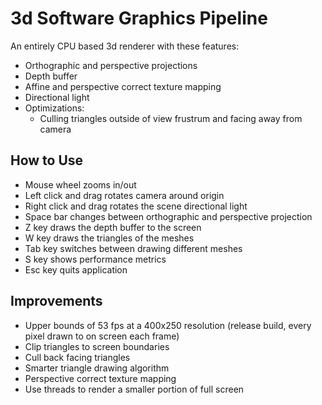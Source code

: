 # 3d Software Graphics Pipeline
An entirely CPU based 3d renderer with these features:
- Orthographic and perspective projections
- Depth buffer
- Affine and perspective correct texture mapping
- Directional light
- Optimizations:
  - Culling triangles outside of view frustrum and facing away from camera

## How to Use
- Mouse wheel zooms in/out
- Left click and drag rotates camera around origin
- Right click and drag rotates the scene directional light
- Space bar changes between orthographic and perspective projection
- Z key draws the depth buffer to the screen
- W key draws the triangles of the meshes
- Tab key switches between drawing different meshes
- S key shows performance metrics
- Esc key quits application

## Improvements
- Upper bounds of 53 fps at a 400x250 resolution (release build, every pixel drawn to on screen each frame)
- Clip triangles to screen boundaries
- Cull back facing triangles
- Smarter triangle drawing algorithm
- Perspective correct texture mapping
- Use threads to render a smaller portion of full screen